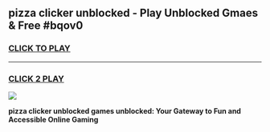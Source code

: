 
## pizza clicker unblocked - Play Unblocked Gmaes & Free #bqov0
<h3>
<a href="https://news.freeplayer.one?title=pizza_clicker_unblocked&ref=03M">CLICK TO PLAY</a></h3>
<hr>

<h3>
<a href="https://news.freeplayer.one?title=pizza_clicker_unblocked&ref=03M">CLICK 2 PLAY</a>
  
</h3>

<a href="https://news.freeplayer.one?title=pizza_clicker_unblocked&ref=03M"><img src="https://clearcache.store/games.png"></a>


**pizza clicker unblocked games unblocked: Your Gateway to Fun and Accessible Online Gaming**
